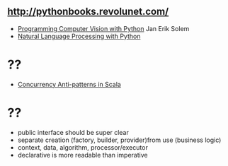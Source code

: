 http://pythonbooks.revolunet.com/
-----------------------------------

* [Programming Computer Vision with Python](http://programmingcomputervision.com/downloads/ProgrammingComputerVision_CCdraft.pdf) Jan Erik Solem
* [Natural Language Processing with Python](http://nltk.org/book/)


??
=====
* [Concurrency Anti-patterns in Scala](http://www.youtube.com/watch?v=dCEZDlH1ygo)



??
===
* public interface should be super clear
* separate creation (factory, builder, provider)from use (business logic)
* context, data, algorithm, processor/executor
* declarative is more readable than imperative
